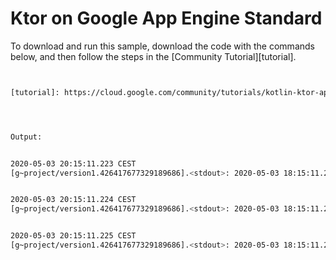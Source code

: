 # Ktor on Google App Engine Standard

To download and run this sample, download the code with the commands below, and
then follow the steps in the [Community Tutorial][tutorial].

```sh


[tutorial]: https://cloud.google.com/community/tutorials/kotlin-ktor-app-engine-java8




Output:


2020-05-03 20:15:11.223 CEST
[g~project/version1.426417677329189686].<stdout>: 2020-05-03 18:15:11.223 [Request11C12D56] INFO  i.ktor.util.pipeline.PipelineContext - Message from main for 1115, working on thread Request11C12D56


2020-05-03 20:15:11.224 CEST
[g~project/version1.426417677329189686].<stdout>: 2020-05-03 18:15:11.224 [Request11C12D56] INFO  i.ktor.util.pipeline.PipelineContext - Message from log function for 1115, working on thread Request11C12D56 


2020-05-03 20:15:11.225 CEST
[g~project/version1.426417677329189686].<stdout>: 2020-05-03 18:15:11.225 [Request11C12D56] INFO  i.ktor.util.pipeline.PipelineContext - Message from coroutine for 1115, working on thread Request11C12D56 




